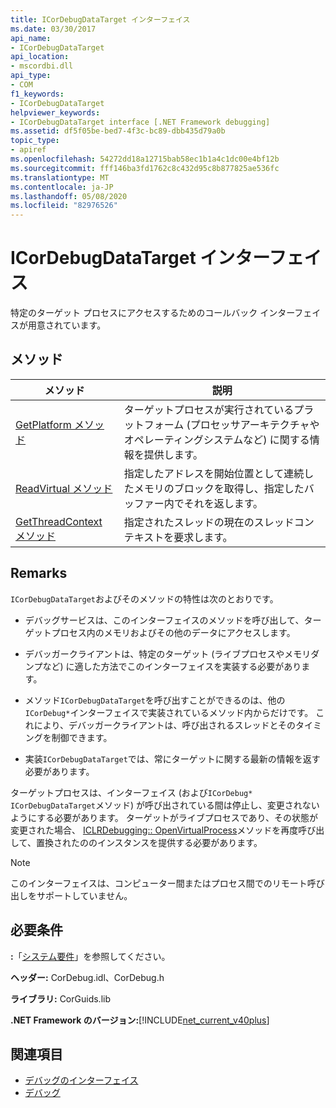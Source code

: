 ```yaml
---
title: ICorDebugDataTarget インターフェイス
ms.date: 03/30/2017
api_name:
- ICorDebugDataTarget
api_location:
- mscordbi.dll
api_type:
- COM
f1_keywords:
- ICorDebugDataTarget
helpviewer_keywords:
- ICorDebugDataTarget interface [.NET Framework debugging]
ms.assetid: df5f05be-bed7-4f3c-bc89-dbb435d79a0b
topic_type:
- apiref
ms.openlocfilehash: 54272dd18a12715bab58ec1b1a4c1dc00e4bf12b
ms.sourcegitcommit: fff146ba3fd1762c8c432d95c8b877825ae536fc
ms.translationtype: MT
ms.contentlocale: ja-JP
ms.lasthandoff: 05/08/2020
ms.locfileid: "82976526"
---
```

# <a name="icordebugdatatarget-interface"></a>ICorDebugDataTarget インターフェイス
特定のターゲット プロセスにアクセスするためのコールバック インターフェイスが用意されています。  
  
## <a name="methods"></a>メソッド  
  
|メソッド|説明|  
|------------|-----------------|  
|[GetPlatform メソッド](icordebugdatatarget-getplatform-method.md)|ターゲットプロセスが実行されているプラットフォーム (プロセッサアーキテクチャやオペレーティングシステムなど) に関する情報を提供します。|  
|[ReadVirtual メソッド](icordebugdatatarget-readvirtual-method.md)|指定したアドレスを開始位置として連続したメモリのブロックを取得し、指定したバッファー内でそれを返します。|  
|[GetThreadContext メソッド](icordebugdatatarget-getthreadcontext-method.md)|指定されたスレッドの現在のスレッドコンテキストを要求します。|  
  
## <a name="remarks"></a>Remarks  
 `ICorDebugDataTarget`およびそのメソッドの特性は次のとおりです。  
  
- デバッグサービスは、このインターフェイスのメソッドを呼び出して、ターゲットプロセス内のメモリおよびその他のデータにアクセスします。  
  
- デバッガークライアントは、特定のターゲット (ライブプロセスやメモリダンプなど) に適した方法でこのインターフェイスを実装する必要があります。  
  
- メソッド`ICorDebugDataTarget`を呼び出すことができるのは、他の`ICorDebug*`インターフェイスで実装されているメソッド内からだけです。 これにより、デバッガークライアントは、呼び出されるスレッドとそのタイミングを制御できます。  
  
- 実装`ICorDebugDataTarget`では、常にターゲットに関する最新の情報を返す必要があります。  
  
 ターゲットプロセスは、インターフェイス (および`ICorDebug*` `ICorDebugDataTarget`メソッド) が呼び出されている間は停止し、変更されないようにする必要があります。 ターゲットがライブプロセスであり、その状態が変更された場合、 [ICLRDebugging:: OpenVirtualProcess](iclrdebugging-openvirtualprocess-method.md)メソッドを再度呼び出して、置換されたののインスタンスを提供する必要があります。  
  
> [!NOTE]
> このインターフェイスは、コンピューター間またはプロセス間でのリモート呼び出しをサポートしていません。  
  
## <a name="requirements"></a>必要条件  
 **:**「[システム要件](../../get-started/system-requirements.md)」を参照してください。  
  
 **ヘッダー:** CorDebug.idl、CorDebug.h  
  
 **ライブラリ:** CorGuids.lib  
  
 **.NET Framework のバージョン:**[!INCLUDE[net_current_v40plus](../../../../includes/net-current-v40plus-md.md)]  
  
## <a name="see-also"></a>関連項目

- [デバッグのインターフェイス](debugging-interfaces.md)
- [デバッグ](index.md)
